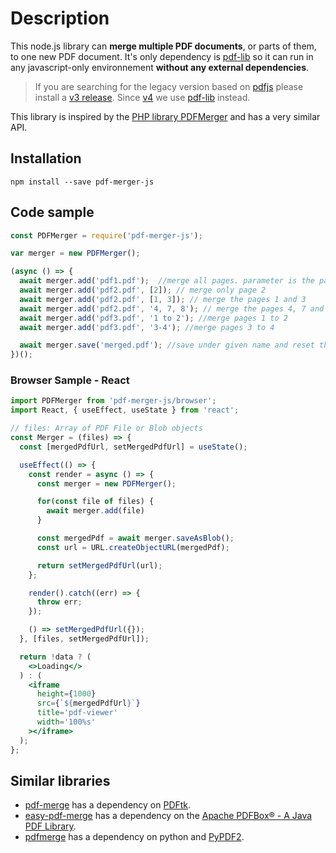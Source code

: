 # Description

This node.js library can **merge multiple PDF documents**, or parts of them, to one new PDF document. It's only dependency is [pdf-lib](https://pdf-lib.js.org/) so it can run in any javascript-only environnement **without any external dependencies**.

> If you are searching for the legacy version based on 
[pdfjs](https://www.npmjs.com/package/pdfjs) please install a [v3 release](https://github.com/nbesli/pdf-merger-js/releases?q=v3&expanded=true). Since [v4](https://github.com/nbesli/pdf-merger-js/releases?q=v4&expanded=true) we use [pdf-lib](https://pdf-lib.js.org/) instead.

This library is inspired by the [PHP library PDFMerger](https://github.com/myokyawhtun/PDFMerger) and has a very similar API.

## Installation

`npm install --save pdf-merger-js`

## Code sample

```js
const PDFMerger = require('pdf-merger-js');

var merger = new PDFMerger();

(async () => {
  await merger.add('pdf1.pdf');  //merge all pages. parameter is the path to file and filename.
  await merger.add('pdf2.pdf', [2]); // merge only page 2
  await merger.add('pdf2.pdf', [1, 3]); // merge the pages 1 and 3
  await merger.add('pdf2.pdf', '4, 7, 8'); // merge the pages 4, 7 and 8
  await merger.add('pdf3.pdf', '1 to 2'); //merge pages 1 to 2
  await merger.add('pdf3.pdf', '3-4'); //merge pages 3 to 4

  await merger.save('merged.pdf'); //save under given name and reset the internal document
})();
```

### Browser Sample - React

```jsx
import PDFMerger from 'pdf-merger-js/browser';
import React, { useEffect, useState } from 'react';

// files: Array of PDF File or Blob objects
const Merger = (files) => {
  const [mergedPdfUrl, setMergedPdfUrl] = useState();

  useEffect(() => {
    const render = async () => {
      const merger = new PDFMerger();

      for(const file of files) {
        await merger.add(file)
      }

      const mergedPdf = await merger.saveAsBlob();
      const url = URL.createObjectURL(mergedPdf);

      return setMergedPdfUrl(url);
    };

    render().catch((err) => {
      throw err;
    });

    () => setMergedPdfUrl({});
  }, [files, setMergedPdfUrl]);

  return !data ? (
    <>Loading</>
  ) : (
    <iframe
      height={1000}
      src={`${mergedPdfUrl}`}
      title='pdf-viewer'
      width='100%s'
    ></iframe>
  );
};
```

## Similar libraries

* [pdf-merge](https://www.npmjs.com/package/pdf-merge) has a dependency on [PDFtk](https://www.pdflabs.com/tools/pdftk-the-pdf-toolkit/).
* [easy-pdf-merge](https://www.npmjs.com/package/easy-pdf-merge) has a dependency on the [Apache PDFBox® - A Java PDF Library](https://pdfbox.apache.org/).
* [pdfmerge](https://www.npmjs.com/package/pdfmerge) has a dependency on python and [PyPDF2](https://pythonhosted.org/PyPDF2/).
